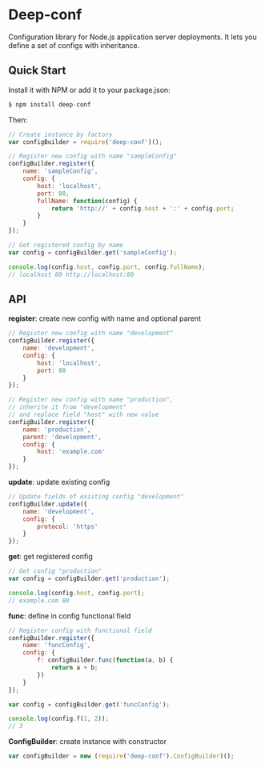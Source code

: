# Deep-conf

Configuration library for Node.js application server deployments.
It lets you define a set of configs with inheritance.

## Quick Start

Install it with NPM or add it to your package.json:

```js
$ npm install deep-conf
```

Then:

```js
// Create instance by factory
var configBuilder = require('deep-conf')();

// Register new config with name "sampleConfig"
configBuilder.register({
	name: 'sampleConfig',
	config: {
		host: 'localhost',
		port: 80,
		fullName: function(config) {
			return 'http://' + config.host + ':' + config.port;
		}
	}
});

// Get registered config by name
var config = configBuilder.get('sampleConfig');

console.log(config.host, config.port, config.fullName);
// localhost 80 http://localhost:80
```

## API

**register**: create new config with name and optional parent

```js
// Register new config with name "development"
configBuilder.register({
	name: 'development',
	config: {
		host: 'localhost',
		port: 80
	}
});

// Register new config with name "production",
// inherite it from "development"
// and replace field "host" with new value
configBuilder.register({
	name: 'production',
	parent: 'development',
	config: {
		host: 'example.com'
	}
});
```

**update**: update existing config

```js
// Update fields of existing config "development"
configBuilder.update({
	name: 'development',
	config: {
		protocol: 'https'
	}
});
```

**get**: get registered config

```js
// Get config "production"
var config = configBuilder.get('production');

console.log(config.host, config.port);
// example.com 80
```

**func**: define in config functional field

```js
// Register config with functional field
configBuilder.register({
	name: 'funcConfig',
	config: {
		f: configBuilder.func(function(a, b) {
			return a + b;
		})
	}
});

var config = configBuilder.get('funcConfig');

console.log(config.f(1, 2));
// 3
```

**ConfigBuilder**: create instance with constructor

```js
var configBuilder = new (require('deep-conf').ConfigBuilder)();
```
